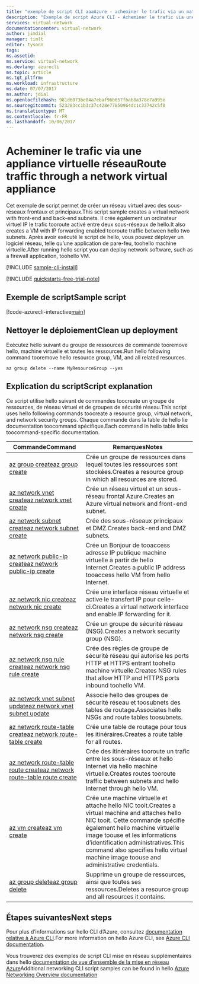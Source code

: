 ```yaml
---
title: "exemple de script CLI aaaAzure - acheminer le trafic via un matériel de réseau virtuel | Documents Microsoft"
description: "Exemple de script Azure CLI - Acheminer le trafic via une appliance virtuelle réseau de pare-feu."
services: virtual-network
documentationcenter: virtual-network
author: jimdial
manager: timlt
editor: tysonn
tags: 
ms.assetid: 
ms.service: virtual-network
ms.devlang: azurecli
ms.topic: article
ms.tgt_pltfrm: 
ms.workload: infrastructure
ms.date: 07/07/2017
ms.author: jdial
ms.openlocfilehash: 981d6073be04a7ebaf96b657fbab8a378e7a995e
ms.sourcegitcommit: 523283cc1b3c37c428e77850964dc1c33742c5f0
ms.translationtype: MT
ms.contentlocale: fr-FR
ms.lasthandoff: 10/06/2017
---
```

# <a name="route-traffic-through-a-network-virtual-appliance"></a><span data-ttu-id="909cc-103">Acheminer le trafic via une appliance virtuelle réseau</span><span class="sxs-lookup"><span data-stu-id="909cc-103">Route traffic through a network virtual appliance</span></span>

<span data-ttu-id="909cc-104">Cet exemple de script permet de créer un réseau virtuel avec des sous-réseaux frontaux et principaux.</span><span class="sxs-lookup"><span data-stu-id="909cc-104">This script sample creates a virtual network with front-end and back-end subnets.</span></span> <span data-ttu-id="909cc-105">Il crée également un ordinateur virtuel IP le trafic tooroute activé entre deux sous-réseaux de hello.</span><span class="sxs-lookup"><span data-stu-id="909cc-105">It also creates a VM with IP forwarding enabled tooroute traffic between hello two subnets.</span></span> <span data-ttu-id="909cc-106">Après avoir exécuté le script de hello, vous pouvez déployer un logiciel réseau, telle qu’une application de pare-feu, toohello machine virtuelle.</span><span class="sxs-lookup"><span data-stu-id="909cc-106">After running hello script you can deploy network software, such as a firewall application, toohello VM.</span></span>

[!INCLUDE [sample-cli-install](../../../includes/sample-cli-install.md)]

[!INCLUDE [quickstarts-free-trial-note](../../../includes/quickstarts-free-trial-note.md)]


## <a name="sample-script"></a><span data-ttu-id="909cc-107">Exemple de script</span><span class="sxs-lookup"><span data-stu-id="909cc-107">Sample script</span></span>


[!code-azurecli-interactive[main](../../../cli_scripts/virtual-network/route-traffic-through-nva/route-traffic-through-nva.sh "Route traffic through a network virtual appliance")]

## <a name="clean-up-deployment"></a><span data-ttu-id="909cc-108">Nettoyer le déploiement</span><span class="sxs-lookup"><span data-stu-id="909cc-108">Clean up deployment</span></span> 

<span data-ttu-id="909cc-109">Exécutez hello suivant du groupe de ressources de commande tooremove hello, machine virtuelle et toutes les ressources.</span><span class="sxs-lookup"><span data-stu-id="909cc-109">Run hello following command tooremove hello resource group, VM, and all related resources.</span></span>

```azurecli
az group delete --name MyResourceGroup --yes
```

## <a name="script-explanation"></a><span data-ttu-id="909cc-110">Explication du script</span><span class="sxs-lookup"><span data-stu-id="909cc-110">Script explanation</span></span>

<span data-ttu-id="909cc-111">Ce script utilise hello suivant de commandes toocreate un groupe de ressources, de réseau virtuel et de groupes de sécurité réseau.</span><span class="sxs-lookup"><span data-stu-id="909cc-111">This script uses hello following commands toocreate a resource group, virtual network,  and network security groups.</span></span> <span data-ttu-id="909cc-112">Chaque commande dans la table de hello lie documentation toocommand spécifique.</span><span class="sxs-lookup"><span data-stu-id="909cc-112">Each command in hello table links toocommand-specific documentation.</span></span>

| <span data-ttu-id="909cc-113">Commande</span><span class="sxs-lookup"><span data-stu-id="909cc-113">Command</span></span> | <span data-ttu-id="909cc-114">Remarques</span><span class="sxs-lookup"><span data-stu-id="909cc-114">Notes</span></span> |
|---|---|
| [<span data-ttu-id="909cc-115">az group create</span><span class="sxs-lookup"><span data-stu-id="909cc-115">az group create</span></span>](/cli/azure/group#create) | <span data-ttu-id="909cc-116">Crée un groupe de ressources dans lequel toutes les ressources sont stockées.</span><span class="sxs-lookup"><span data-stu-id="909cc-116">Creates a resource group in which all resources are stored.</span></span> |
| [<span data-ttu-id="909cc-117">az network vnet create</span><span class="sxs-lookup"><span data-stu-id="909cc-117">az network vnet create</span></span>](/cli/azure/network/vnet#create) | <span data-ttu-id="909cc-118">Crée un réseau virtuel et un sous-réseau frontal Azure.</span><span class="sxs-lookup"><span data-stu-id="909cc-118">Creates an Azure virtual network and front-end subnet.</span></span> |
| [<span data-ttu-id="909cc-119">az network subnet create</span><span class="sxs-lookup"><span data-stu-id="909cc-119">az network subnet create</span></span>](/cli/azure/network/vnet/subnet#create) | <span data-ttu-id="909cc-120">Crée des sous-réseaux principaux et DMZ.</span><span class="sxs-lookup"><span data-stu-id="909cc-120">Creates back-end and DMZ subnets.</span></span> |
| [<span data-ttu-id="909cc-121">az network public-ip create</span><span class="sxs-lookup"><span data-stu-id="909cc-121">az network public-ip create</span></span>](/cli/azure/network/public-ip#create) | <span data-ttu-id="909cc-122">Crée un Bonjour de tooaccess adresse IP publique machine virtuelle à partir de hello Internet.</span><span class="sxs-lookup"><span data-stu-id="909cc-122">Creates a public IP address tooaccess hello VM from hello Internet.</span></span> |
| [<span data-ttu-id="909cc-123">az network nic create</span><span class="sxs-lookup"><span data-stu-id="909cc-123">az network nic create</span></span>](/cli/azure/network/nic#create) | <span data-ttu-id="909cc-124">Crée une interface réseau virtuelle et active le transfert IP pour celle-ci.</span><span class="sxs-lookup"><span data-stu-id="909cc-124">Creates a virtual network interface and enable IP forwarding for it.</span></span> |
| [<span data-ttu-id="909cc-125">az network nsg create</span><span class="sxs-lookup"><span data-stu-id="909cc-125">az network nsg create</span></span>](/cli/azure/network/nsg#create) | <span data-ttu-id="909cc-126">Crée un groupe de sécurité réseau (NSG).</span><span class="sxs-lookup"><span data-stu-id="909cc-126">Creates a network security group (NSG).</span></span> |
| [<span data-ttu-id="909cc-127">az network nsg rule create</span><span class="sxs-lookup"><span data-stu-id="909cc-127">az network nsg rule create</span></span>](/cli/azure/network/nsg/rule#create) | <span data-ttu-id="909cc-128">Crée des règles de groupe de sécurité réseau qui autorise les ports HTTP et HTTPS entrant toohello machine virtuelle.</span><span class="sxs-lookup"><span data-stu-id="909cc-128">Creates NSG rules that allow HTTP and HTTPS ports inbound toohello VM.</span></span> |
| [<span data-ttu-id="909cc-129">az network vnet subnet update</span><span class="sxs-lookup"><span data-stu-id="909cc-129">az network vnet subnet update</span></span>](/cli/azure/network/vnet/subnet#update)| <span data-ttu-id="909cc-130">Associe hello des groupes de sécurité réseau et toosubnets des tables de routage.</span><span class="sxs-lookup"><span data-stu-id="909cc-130">Associates hello NSGs and route tables toosubnets.</span></span> |
| [<span data-ttu-id="909cc-131">az network route-table create</span><span class="sxs-lookup"><span data-stu-id="909cc-131">az network route-table create</span></span>](/cli/azure/network/route-table#create)| <span data-ttu-id="909cc-132">Crée une table de routage pour tous les itinéraires.</span><span class="sxs-lookup"><span data-stu-id="909cc-132">Creates a route table for all routes.</span></span> |
| [<span data-ttu-id="909cc-133">az network route-table route create</span><span class="sxs-lookup"><span data-stu-id="909cc-133">az network route-table route create</span></span>](/cli/azure/network/route-table/route#create)| <span data-ttu-id="909cc-134">Crée des itinéraires tooroute un trafic entre les sous-réseaux et hello Internet via hello machine virtuelle.</span><span class="sxs-lookup"><span data-stu-id="909cc-134">Creates routes tooroute traffic between subnets and hello Internet through hello VM.</span></span> |
| [<span data-ttu-id="909cc-135">az vm create</span><span class="sxs-lookup"><span data-stu-id="909cc-135">az vm create</span></span>](/cli/azure/vm#create) | <span data-ttu-id="909cc-136">Crée une machine virtuelle et attache hello NIC tooit.</span><span class="sxs-lookup"><span data-stu-id="909cc-136">Creates a virtual machine and attaches hello NIC tooit.</span></span> <span data-ttu-id="909cc-137">Cette commande spécifie également hello machine virtuelle image toouse et les informations d’identification administratives.</span><span class="sxs-lookup"><span data-stu-id="909cc-137">This command also specifies hello virtual machine image toouse and administrative credentials.</span></span> |
| [<span data-ttu-id="909cc-138">az group delete</span><span class="sxs-lookup"><span data-stu-id="909cc-138">az group delete</span></span>](/cli/azure/group#delete) | <span data-ttu-id="909cc-139">Supprime un groupe de ressources, ainsi que toutes ses ressources.</span><span class="sxs-lookup"><span data-stu-id="909cc-139">Deletes a resource group and all resources it contains.</span></span> |

## <a name="next-steps"></a><span data-ttu-id="909cc-140">Étapes suivantes</span><span class="sxs-lookup"><span data-stu-id="909cc-140">Next steps</span></span>

<span data-ttu-id="909cc-141">Pour plus d’informations sur hello CLI d’Azure, consultez [documentation relative à Azure CLI](/cli/azure/overview).</span><span class="sxs-lookup"><span data-stu-id="909cc-141">For more information on hello Azure CLI, see [Azure CLI documentation](/cli/azure/overview).</span></span>

<span data-ttu-id="909cc-142">Vous trouverez des exemples de script CLI mise en réseau supplémentaires dans hello [documentation de vue d’ensemble de la mise en réseau Azure](../cli-samples.md)</span><span class="sxs-lookup"><span data-stu-id="909cc-142">Additional networking CLI script samples can be found in hello [Azure Networking Overview documentation](../cli-samples.md)</span></span>
